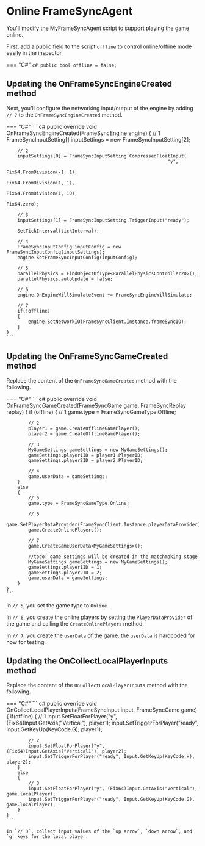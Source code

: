 # Online FrameSyncAgent

You'll modify the MyFrameSyncAgent script to support playing the game online.

First, add a public field to the script `offline` to control online/offline mode easily in the inspector

=== "C#"
    ``` c#
    public bool offline = false;
    ```

## Updating the OnFrameSyncEngineCreated method

Next, you'll configure the networking input/output of the engine by adding `// 7` to the `OnFrameSyncEngineCreated` method.

=== "C#"
    ``` c#
        public override void OnFrameSyncEngineCreated(FrameSyncEngine engine)
    {
        // 1
        FrameSyncInputSetting[] inputSettings = new FrameSyncInputSetting[2];

        // 2
        inputSettings[0] = FrameSyncInputSetting.CompressedFloatInput(
                                                               "y",
                                                               Fix64.FromDivision(-1, 1),
                                                               Fix64.FromDivision(1, 1),
                                                               Fix64.FromDivision(1, 10),
                                                               Fix64.zero);

        // 3
        inputSettings[1] = FrameSyncInputSetting.TriggerInput("ready");

        SetTickInterval(tickInterval);

        // 4
        FrameSyncInputConfig inputConfig = new FrameSyncInputConfig(inputSettings);
        engine.SetFrameSyncInputConfig(inputConfig);

        // 5
        parallelPhysics = FindObjectOfType<ParallelPhysicsController2D>();
        parallelPhysics.autoUpdate = false;

        // 6
        engine.OnEngineWillSimulateEvent += FrameSyncEngineWillSimulate;

        // 7
        if(!offline)
        {
            engine.SetNetworkIO(FrameSyncClient.Instance.frameSyncIO);
        }
    }
    ```

## Updating the OnFrameSyncGameCreated method

Replace the content of the `OnFrameSyncGameCreated` method with the following.

=== "C#"
    ``` c#
        public override void OnFrameSyncGameCreated(FrameSyncGame game, FrameSyncReplay replay)
    {
        if (offline)
        {
            // 1
            game.type = FrameSyncGameType.Offline;

            // 2
            player1 = game.CreateOfflineGamePlayer();
            player2 = game.CreateOfflineGamePlayer();

            // 3
            MyGameSettings gameSettings = new MyGameSettings();
            gameSettings.player1ID = player1.PlayerID;
            gameSettings.player2ID = player2.PlayerID;

            // 4
            game.userData = gameSettings;
        }
        else
        {
            // 5
            game.type = FrameSyncGameType.Online;

            // 6
            game.SetPlayerDataProvider(FrameSyncClient.Instance.playerDataProvider);
            game.CreateOnlinePlayers();

            // 7
            game.CreateGameUserData<MyGameSettings>();

            //todo: game settings will be created in the matchmaking stage
            MyGameSettings gameSettings = new MyGameSettings();
            gameSettings.player1ID = 1;
            gameSettings.player2ID = 2;
            game.userData = gameSettings;
        }
    }
    ```

In `// 5`, you set the game type to `Online`.

In `// 6`, you create the online players by setting the `PlayerDataProvider` of the game and calling the `CreateOnlinePlayers` method.

In `// 7`, you create the `userData` of the game. the `userData` is hardcoded for now for testing.

## Updating the OnCollectLocalPlayerInputs method

Replace the content of the `OnCollectLocalPlayerInputs` method with the following.

=== "C#"
    ``` c#
        public override void OnCollectLocalPlayerInputs(FrameSyncInput input, FrameSyncGame game)
    {
        if(offline)
        {
            // 1
            input.SetFloatForPlayer("y", (Fix64)Input.GetAxis("Vertical"), player1);
            input.SetTriggerForPlayer("ready", Input.GetKeyUp(KeyCode.G), player1);

            // 2
            input.SetFloatForPlayer("y", (Fix64)Input.GetAxis("Vertical1"), player2);
            input.SetTriggerForPlayer("ready", Input.GetKeyUp(KeyCode.H), player2);
        }
        else
        {
            // 3
            input.SetFloatForPlayer("y", (Fix64)Input.GetAxis("Vertical"), game.localPlayer);
            input.SetTriggerForPlayer("ready", Input.GetKeyUp(KeyCode.G), game.localPlayer);
        }
    }
    ```

    In `// 3`, collect input values of the `up arrow`, `down arrow`, and `g` keys for the local player.